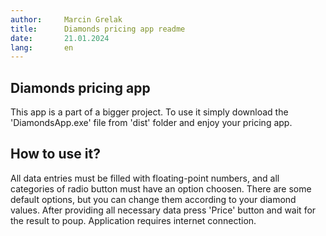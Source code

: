```yaml
---
author:		Marcin Grelak
title:		Diamonds pricing app readme
date:		21.01.2024
lang:		en
---
```

## Diamonds pricing app
This app is a part of a bigger project. To use it simply download the 'DiamondsApp.exe' file from 'dist' folder and enjoy your pricing app.

## How to use it?
All data entries must be filled with floating-point numbers, and all categories of radio button must have  an option choosen.
There are some default options, but you can change them according to your diamond values.
After providing all necessary data press 'Price' button and wait for the result to poup. Application requires internet connection.